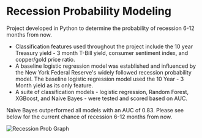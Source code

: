 # Recession Probability Modeling

Project developed in Python to determine the probability of recession 6-12 months from now. 
* Classification features used throughout the project include the 10 year Treasury yield - 3 month T-Bill yield, consumer sentiment index, and copper/gold price ratio. 
* A baseline logistic regression model was established and influenced by the New York Federal Reserve's widely followed recession probability model. The baseline logistic regression model used the 10 Year - 3 Month yield as its only feature. 
* A suite of classification models - logistic regression, Random Forest, XGBoost, and Naive Bayes - were tested and scored based on AUC. 

Naive Bayes outperformed all models with an AUC of 0.83. Please see below for the current chance of recession 6-12 months from now.


![Recession Prob Graph](https://github.com/nick-cochrane/Recession-Modeling/blob/master/Data/prob_rec.png)
